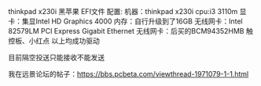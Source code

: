 thinkpad x230i 黑苹果 EFI文件
配置:
机器：thinkpad x230i
cpu:i3 3110m
显卡：集显Intel HD Graphics 4000
内存：自行升级到了16GB
无线网卡：Intel 82579LM PCI Express Gigabit Ethernet
无线网卡：后买的BCM94352HMB
触控板、小红点
以上均成功驱动


目前隔空投送只能接收不能发送

我在远景论坛的帖子：https://bbs.pcbeta.com/viewthread-1971079-1-1.html
